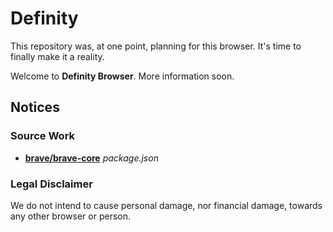 # Definity
This repository was, at one point, planning for this browser. It's time to finally make it a reality.

Welcome to **Definity Browser**. More information soon.

## Notices
### Source Work
* **[brave/brave-core](https://github.com/brave/brave-core)** *package.json*
### Legal Disclaimer
We do not intend to cause personal damage, nor financial damage, towards any other browser or person.

